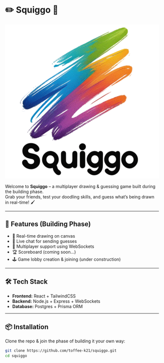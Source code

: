 # ✏️ Squiggo 🎨
![Fun !](apps/web/public/images/squiggo_logo.png)

Welcome to **Squiggo** – a multiplayer drawing & guessing game built during the building phase.  
Grab your friends, test your doodling skills, and guess what’s being drawn in real-time! 🖌️

---

## 🚀 Features (Building Phase)
- 🎨 Real-time drawing on canvas  
- 💬 Live chat for sending guesses  
- 👥 Multiplayer support using WebSockets  
- 🏆 Scoreboard (coming soon...)  
- 🕹️ Game lobby creation & joining (under construction)  

---

## 🛠️ Tech Stack
- **Frontend:** React + TailwindCSS  
- **Backend:** Node.js + Express + WebSockets  
- **Database:** Postgres + Prisma ORM    

---

## 📦 Installation

Clone the repo & join the phase of building it your own way:
```bash
git clone https://github.com/toffee-k21/squiggo.git
cd squiggo


